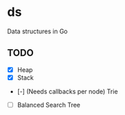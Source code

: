 # ds
Data structures in Go

## TODO

- [x] Heap
- [x] Stack
- [-] (Needs callbacks per node) Trie
- [ ] Balanced Search Tree
